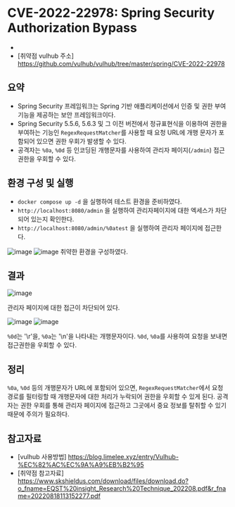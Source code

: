 # CVE-2022-22978: Spring Security Authorization Bypass

- [pull request 주소]: https://github.com/gunh0/kr-vulhub/pull/196
- [취약점 vulhub 주소] https://github.com/vulhub/vulhub/tree/master/spring/CVE-2022-22978

## 요약

- Spring Security 프레임워크는 Spring 기반 애플리케이션에서 인증 및 권한 부여 기능을 제공하는 보안 프레임워크이다.
- Spring Security 5.5.6, 5.6.3 및 그 이전 버전에서 정규표현식을 이용하여 권한을 부여하는 기능인 `RegexRequestMatcher`를 사용할 때 요청 URL에 개행 문자가 포함되어 있으면 권한 우회가 발생할 수 있다.
- 공격자는 `%0a`, `%0d` 등 인코딩된 개행문자를 사용하여 관리자 페이지(`/admin`) 접근 권한을 우회할 수 있다.

## 환경 구성 및 실행

- `docker compose up -d` 을 실행하여 테스트 환경을 준비하였다.
- `http://localhost:8080/admin` 을 실행하여 관리자페이지에 대한 엑세스가 차단되어 있는지 확인한다.
- `http://localhost:8080/admin/%0atest` 을 실행하여 관리자 페이지에 접근한다.

![image](https://github.com/user-attachments/assets/47f67420-c311-44b9-9302-e082ea46ae5d)
![image](https://github.com/user-attachments/assets/ba19ba01-0f51-4b93-99bc-d3855b7a7097)
취약한 환경을 구성하였다.

## 결과

![image](https://github.com/user-attachments/assets/e71e2111-ffd3-476f-b15a-03e2743dbd0a)

관리자 페이지에 대한 접근이 차단되어 있다.

![image](https://github.com/user-attachments/assets/192ed347-7328-4810-9e74-3b621cc72986)
![image](https://github.com/user-attachments/assets/92873e36-c5ca-43f9-b1b3-36fc79968d97)

`%0d`는 '\r'을, `%0a`는 '\n'을 나타내는 개행문자이다. `%0d`, `%0a`를 사용하여 요청을 보내면 접근권한을 우회할 수 있다.

## 정리

`%0a`, `%0d` 등의 개행문자가 URL에 포함되어 있으면, `RegexRequestMatcher`에서 요청 경로를 필터링할 때 개행문자에 대한 처리가 누락되어 권한을 우회할 수 있게 된다. 공격자는 권한 우회를 통해 관리자 페이지에 접근하고 그곳에서 중요 정보를 탈취할 수 있기 때문에 주의가 필요하다.

## 참고자료

- [vulhub 사용방법] https://blog.limelee.xyz/entry/Vulhub-%EC%82%AC%EC%9A%A9%EB%B2%95 
- [취약점 참고자료] https://www.skshieldus.com/download/files/download.do?o_fname=EQST%20insight_Research%20Technique_202208.pdf&r_fname=20220818113152277.pdf
